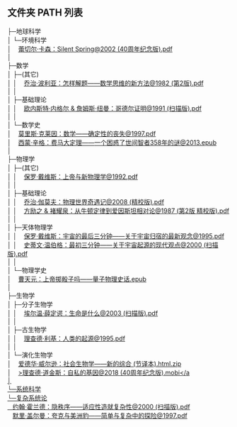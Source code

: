 文件夹 PATH 列表
-----------------
├─地球科学<br/>
│  └─环境科学<br/>
│  &nbsp;&nbsp;  <a href="https://share.choong.net/eBooks/科普/蕾切尔·卡森：Silent Spring@2002 (40周年纪念版).pdf" title="蕾切尔·卡森：Silent Spring@2002 (40周年纪念版).pdf">蕾切尔·卡森：Silent Spring@2002 (40周年纪念版).pdf</a><br/>
│          <br/>
├─数学<br/>
│  ├─(其它)<br/>
│  │ &nbsp;&nbsp;  <a href="https://share.choong.net/eBooks/科普/乔治·波利亚：怎样解题——数学思维的新方法@1982 (第2版).pdf" title="乔治·波利亚：怎样解题——数学思维的新方法@1982 (第2版).pdf">乔治·波利亚：怎样解题——数学思维的新方法@1982 (第2版).pdf</a><br/>
│  │      <br/>
│  ├─基础理论<br/>
│  │ &nbsp;&nbsp;  <a href="https://share.choong.net/eBooks/科普/欧内斯特·内格尔 & 詹姆斯·纽曼：哥德尔证明@1991 (扫描版).pdf" title="欧内斯特·内格尔 & 詹姆斯·纽曼：哥德尔证明@1991 (扫描版).pdf">欧内斯特·内格尔 & 詹姆斯·纽曼：哥德尔证明@1991 (扫描版).pdf</a><br/>
│  │      <br/>
│  └─数学史<br/>
│    &nbsp;&nbsp;  <a href="https://share.choong.net/eBooks/科普/莫里斯·克莱因：数学——确定性的丧失@1997.pdf" title="莫里斯·克莱因：数学——确定性的丧失@1997.pdf">莫里斯·克莱因：数学——确定性的丧失@1997.pdf</a><br/>
│    &nbsp;&nbsp;  <a href="https://share.choong.net/eBooks/科普/西蒙·辛格：费马大定理——一个困惑了世间智者358年的谜@2013.epub" title="西蒙·辛格：费马大定理——一个困惑了世间智者358年的谜@2013.epub">西蒙·辛格：费马大定理——一个困惑了世间智者358年的谜@2013.epub</a><br/>
│          <br/>
├─物理学<br/>
│  ├─(其它)<br/>
│  │  &nbsp;&nbsp;  <a href="https://share.choong.net/eBooks/科普/保罗·戴维斯：上帝与新物理学@1992.pdf" title="保罗·戴维斯：上帝与新物理学@1992.pdf">保罗·戴维斯：上帝与新物理学@1992.pdf</a><br/>
│  │      <br/>
│  ├─基础理论<br/>
│  │ &nbsp;&nbsp;  <a href="https://share.choong.net/eBooks/科普/乔治·伽莫夫：物理世界奇遇记@2008 (精校版).pdf" title="乔治·伽莫夫：物理世界奇遇记@2008 (精校版).pdf">乔治·伽莫夫：物理世界奇遇记@2008 (精校版).pdf</a><br/>
│  │ &nbsp;&nbsp;  <a href="https://share.choong.net/eBooks/科普/方励之%20&%20褚耀泉：从牛顿定律到爱因斯坦相对论@1987%20(第2版%20精校版).pdf" title="方励之 & 褚耀泉：从牛顿定律到爱因斯坦相对论@1987 (第2版 精校版).pdf">方励之 & 褚耀泉：从牛顿定律到爱因斯坦相对论@1987 (第2版 精校版).pdf</a><br/>
│  │      <br/>
│  ├─天体物理学<br/>
│  │ &nbsp;&nbsp;  <a href="https://share.choong.net/eBooks/科普/保罗·戴维斯：宇宙的最后三分钟——关于宇宙归宿的最新观念@1995.pdf" title="保罗·戴维斯：宇宙的最后三分钟——关于宇宙归宿的最新观念@1995.pdf">保罗·戴维斯：宇宙的最后三分钟——关于宇宙归宿的最新观念@1995.pdf</a><br/>
│  │ &nbsp;&nbsp;  <a href="https://share.choong.net/eBooks/科普/史蒂文·温伯格：最初三分钟——关于宇宙起源的现代观点@2000 (扫描版).pdf" title="史蒂文·温伯格：最初三分钟——关于宇宙起源的现代观点@2000 (扫描版).pdf">史蒂文·温伯格：最初三分钟——关于宇宙起源的现代观点@2000 (扫描版).pdf</a><br/>
│  │      <br/>
│  └─物理学史<br/>
│    &nbsp;&nbsp;  <a href="https://share.choong.net/eBooks/科普/曹天元：上帝掷骰子吗——量子物理史话.epub" title="曹天元：上帝掷骰子吗——量子物理史话.epub">曹天元：上帝掷骰子吗——量子物理史话.epub</a><br/>
│          <br/>
├─生物学<br/>
│  ├─分子生物学<br/>
│  │ &nbsp;&nbsp;  <a href="https://share.choong.net/eBooks/科普/埃尔温·薛定谔：生命是什么@2003 (扫描版).pdf" title="埃尔温·薛定谔：生命是什么@2003 (扫描版).pdf">埃尔温·薛定谔：生命是什么@2003 (扫描版).pdf</a><br/>
│  │      <br/>
│  ├─古生物学<br/>
│  │ &nbsp;&nbsp;  <a href="https://share.choong.net/eBooks/科普/理查德·利基：人类的起源@1995.pdf" title="理查德·利基：人类的起源@1995.pdf">理查德·利基：人类的起源@1995.pdf</a><br/>
│  │      <br/>
│  └─演化生物学<br/>
│    &nbsp;&nbsp;  <a href="https://share.choong.net/eBooks/科普/爱德华·威尔逊：社会生物学——新的综合 (节译本).html.zip" title="爱德华·威尔逊：社会生物学——新的综合 (节译本).html.zip">爱德华·威尔逊：社会生物学——新的综合 (节译本).html.zip</a><br/>
│    &nbsp;&nbsp;  <a href="https://share.choong.net/eBooks/科普/>理查德·道金斯：自私的基因@2018 (40周年纪念版).mobi" title=">理查德·道金斯：自私的基因@2018 (40周年纪念版).mobi">>理查德·道金斯：自私的基因@2018 (40周年纪念版).mobi</a<br/>
│          <br/>
└─系统科学<br/>
    └─复杂系统论<br/>
      &nbsp;&nbsp;   <a href="https://share.choong.net/eBooks/科普/约翰·霍兰德：隐秩序——适应性造就复杂性@2000 (扫描版).pdf" title="约翰·霍兰德：隐秩序——适应性造就复杂性@2000 (扫描版).pdf">约翰·霍兰德：隐秩序——适应性造就复杂性@2000 (扫描版).pdf</a><br/>
      &nbsp;&nbsp;   <a href="https://share.choong.net/eBooks/科普/默里·盖尔曼：夸克与美洲豹——简单与复杂中的探险@1997.pdf" title="默里·盖尔曼：夸克与美洲豹——简单与复杂中的探险@1997.pdf">默里·盖尔曼：夸克与美洲豹——简单与复杂中的探险@1997.pdf</a><br/>
